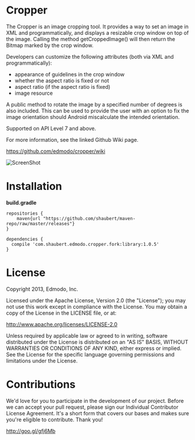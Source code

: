 Cropper
=======
The Cropper is an image cropping tool. It provides a way to set an image in XML and programmatically, and displays a resizable crop window on top of the image. Calling the method getCroppedImage() will then return the Bitmap marked by the crop window.

Developers can customize the following attributes (both via XML and programmatically):

- appearance of guidelines in the crop window
- whether the aspect ratio is fixed or not
- aspect ratio (if the aspect ratio is fixed)
- image resource

A public method to rotate the image by a specified number of degrees is also included. This can be used to provide the user with an option to fix the image orientation should Android miscalculate the intended orientation.

Supported on API Level 7 and above.

For more information, see the linked Github Wiki page. 

https://github.com/edmodo/cropper/wiki

![ScreenShot](http://i.imgur.com/3FhsTgfl.jpg)

Installation
=======

**build.gradle**

	repositories {
		maven{url "https://github.com/shaubert/maven-repo/raw/master/releases"}
	}

	dependencies {
	  compile 'com.shaubert.edmodo.cropper.fork:library:1.0.5'
	}
	

License
=======
Copyright 2013, Edmodo, Inc. 

Licensed under the Apache License, Version 2.0 (the "License"); you may not use this work except in compliance with the License.
You may obtain a copy of the License in the LICENSE file, or at:

http://www.apache.org/licenses/LICENSE-2.0

Unless required by applicable law or agreed to in writing, software distributed under the License is distributed on an "AS IS" BASIS, WITHOUT WARRANTIES OR CONDITIONS OF ANY KIND, either express or implied. See the License for the specific language governing permissions and limitations under the License.

Contributions
=======

We'd love for you to participate in the development of our project. Before we can accept your pull request, please sign our Individual Contributor License Agreement. It's a short form that covers our bases and makes sure you're eligible to contribute. Thank you!

http://goo.gl/gfj6Mb
